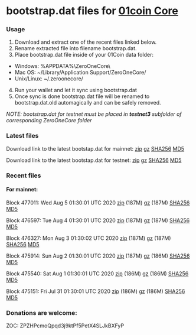 # bootstrap.dat files for [01coin Core](https://01coin.io)

### Usage

1. Download and extract one of the recent files linked below.
2. Rename extracted file into filename bootstrap.dat.
3. Place bootstrap.dat file inside of your 01Coin data folder:
 - Windows: %APPDATA%\ZeroOneCore\
 - Mac OS: ~/Library/Application Support/ZeroOneCore/
 - Unix/Linux: ~/.zeroonecore/
4. Run your wallet and let it sync using bootstrap.dat
5. Once sync is done bootstrap.dat file will be renamed to bootstrap.dat.old automagically and can be safely removed.

_NOTE: bootstrap.dat for testnet must be placed in **testnet3** subfolder of corresponding ZeroOneCore folder_

### Latest files
Download link to the latest bootstap.dat for mainnet: [zip](https://files.01coin.io/mainnet/bootstrap.dat.zip) [gz](https://files.01coin.io/mainnet/bootstrap.dat.tar.gz) [SHA256](https://files.01coin.io/mainnet/sha256.txt) [MD5](https://files.01coin.io/mainnet/md5.txt)

Download link to the latest bootstap.dat for testnet: [zip](https://files.01coin.io/testnet/bootstrap.dat.zip) [gz](https://files.01coin.io/testnet/bootstrap.dat.tar.gz) [SHA256](https://files.01coin.io/testnet/sha256.txt) [MD5](https://files.01coin.io/testnet/md5.txt)

### Recent files

#### For mainnet:

Block 477011: Wed Aug  5 01:30:01 UTC 2020 [zip](https://files.01coin.io/mainnet/2020-08-05/bootstrap.dat.zip) (187M) [gz](https://files.01coin.io/mainnet/2020-08-05/bootstrap.dat.tar.gz) (187M) [SHA256](https://files.01coin.io/mainnet/2020-08-05/sha256.txt) [MD5](https://files.01coin.io/mainnet/2020-08-05/md5.txt)

Block 476597: Tue Aug  4 01:30:01 UTC 2020 [zip](https://files.01coin.io/mainnet/2020-08-04/bootstrap.dat.zip) (187M) [gz](https://files.01coin.io/mainnet/2020-08-04/bootstrap.dat.tar.gz) (187M) [SHA256](https://files.01coin.io/mainnet/2020-08-04/sha256.txt) [MD5](https://files.01coin.io/mainnet/2020-08-04/md5.txt)

Block 476327: Mon Aug  3 01:30:02 UTC 2020 [zip](https://files.01coin.io/mainnet/2020-08-03/bootstrap.dat.zip) (187M) [gz](https://files.01coin.io/mainnet/2020-08-03/bootstrap.dat.tar.gz) (187M) [SHA256](https://files.01coin.io/mainnet/2020-08-03/sha256.txt) [MD5](https://files.01coin.io/mainnet/2020-08-03/md5.txt)

Block 475914: Sun Aug  2 01:30:01 UTC 2020 [zip](https://files.01coin.io/mainnet/2020-08-02/bootstrap.dat.zip) (187M) [gz](https://files.01coin.io/mainnet/2020-08-02/bootstrap.dat.tar.gz) (186M) [SHA256](https://files.01coin.io/mainnet/2020-08-02/sha256.txt) [MD5](https://files.01coin.io/mainnet/2020-08-02/md5.txt)

Block 475540: Sat Aug  1 01:30:01 UTC 2020 [zip](https://files.01coin.io/mainnet/2020-08-01/bootstrap.dat.zip) (186M) [gz](https://files.01coin.io/mainnet/2020-08-01/bootstrap.dat.tar.gz) (186M) [SHA256](https://files.01coin.io/mainnet/2020-08-01/sha256.txt) [MD5](https://files.01coin.io/mainnet/2020-08-01/md5.txt)

Block 475151: Fri Jul 31 01:30:01 UTC 2020 [zip](https://files.01coin.io/mainnet/2020-07-31/bootstrap.dat.zip) (186M) [gz](https://files.01coin.io/mainnet/2020-07-31/bootstrap.dat.tar.gz) (186M) [SHA256](https://files.01coin.io/mainnet/2020-07-31/sha256.txt) [MD5](https://files.01coin.io/mainnet/2020-07-31/md5.txt)


### Donations are welcome:

ZOC: ZPZHPcmoQpqd3j9ktPf5PetX4SLJkBXFyP
